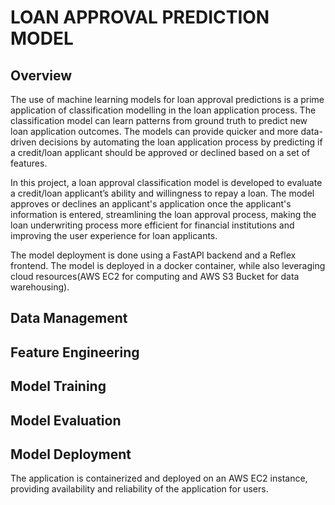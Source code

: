# LOAN APPROVAL PREDICTION MODEL

## Overview 
The use of machine learning models for loan approval predictions is a prime application of classification 
modelling in the loan application process. The classification model can learn patterns from ground truth
to predict new loan application outcomes. The models can provide quicker and more data-driven decisions 
by automating the loan application process by predicting if a credit/loan applicant should be approved or 
declined based on a set of features.

In this project, a loan approval classification model is developed to evaluate a credit/loan applicant’s 
ability and willingness to repay a loan. The model approves or declines an applicant's application once 
the applicant's information is entered, streamlining the loan approval process, making the loan underwriting
process more efficient for financial institutions and improving the user experience for loan applicants.

The model deployment is done using a FastAPI backend and a Reflex frontend. The model is deployed in a
docker container, while also leveraging cloud resources(AWS EC2 for computing and AWS S3 Bucket for data
warehousing).

## Data Management

## Feature Engineering 

## Model Training

## Model Evaluation

## Model Deployment

The application is containerized and deployed on an AWS EC2 instance, providing availability and reliability of the 
application for users. 

